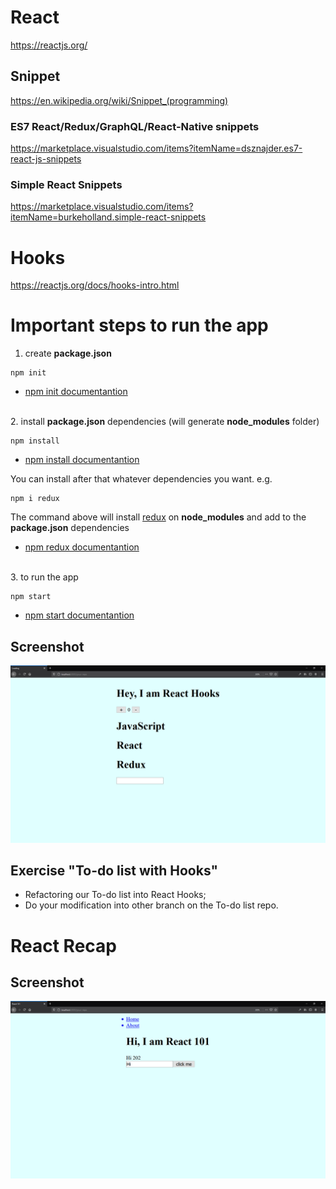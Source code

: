 # React

https://reactjs.org/

## Snippet

https://en.wikipedia.org/wiki/Snippet_(programming)

### ES7 React/Redux/GraphQL/React-Native snippets

https://marketplace.visualstudio.com/items?itemName=dsznajder.es7-react-js-snippets

### Simple React Snippets

https://marketplace.visualstudio.com/items?itemName=burkeholland.simple-react-snippets

# Hooks

https://reactjs.org/docs/hooks-intro.html

# Important steps to run the app

1. create **package.json**

```
npm init
```

- [npm init documentantion](https://docs.npmjs.com/cli/init)

\
2. install **package.json** dependencies (will generate **node_modules** folder)

```
npm install
```

- [npm install documentantion](https://docs.npmjs.com/cli/install)

You can install after that whatever dependencies you want. e.g.

```
npm i redux
```
The command above will install [redux](https://redux.js.org/) on **node_modules** and add to the **package.json** dependencies  

- [npm redux documentantion](https://www.npmjs.com/package/redux)

\
3. to run the app

```
npm start
```
- [npm start documentantion](https://docs.npmjs.com/cli/start.html)

## Screenshot

![screenshot](./screenshot.png)

## Exercise "To-do list with Hooks"

- Refactoring our To-do list into React Hooks;
- Do your modification into other branch on the To-do list repo.

# React Recap

## Screenshot

![screenshot](./screenshot2.png)